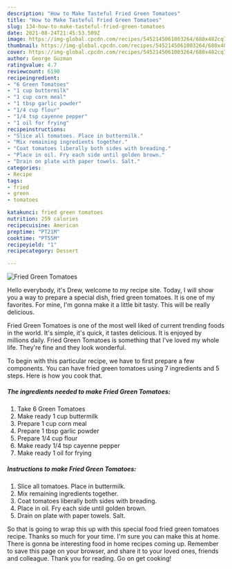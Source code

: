 ```yaml
---
description: "How to Make Tasteful Fried Green Tomatoes"
title: "How to Make Tasteful Fried Green Tomatoes"
slug: 134-how-to-make-tasteful-fried-green-tomatoes
date: 2021-08-24T21:45:53.509Z
image: https://img-global.cpcdn.com/recipes/5452145061003264/680x482cq70/fried-green-tomatoes-recipe-main-photo.jpg
thumbnail: https://img-global.cpcdn.com/recipes/5452145061003264/680x482cq70/fried-green-tomatoes-recipe-main-photo.jpg
cover: https://img-global.cpcdn.com/recipes/5452145061003264/680x482cq70/fried-green-tomatoes-recipe-main-photo.jpg
author: George Guzman
ratingvalue: 4.7
reviewcount: 6190
recipeingredient:
- "6 Green Tomatoes"
- "1 cup buttermilk"
- "1 cup corn meal"
- "1 tbsp garlic powder"
- "1/4 cup flour"
- "1/4 tsp cayenne pepper"
- "1 oil for frying"
recipeinstructions:
- "Slice all tomatoes. Place in buttermilk."
- "Mix remaining ingredients together."
- "Coat tomatoes liberally both sides with breading."
- "Place in oil. Fry each side until golden brown."
- "Drain on plate with paper towels. Salt."
categories:
- Recipe
tags:
- fried
- green
- tomatoes

katakunci: fried green tomatoes 
nutrition: 259 calories
recipecuisine: American
preptime: "PT21M"
cooktime: "PT55M"
recipeyield: "1"
recipecategory: Dessert

---
```



![Fried Green Tomatoes](https://img-global.cpcdn.com/recipes/5452145061003264/680x482cq70/fried-green-tomatoes-recipe-main-photo.jpg)

Hello everybody, it's Drew, welcome to my recipe site. Today, I will show you a way to prepare a special dish, fried green tomatoes. It is one of my favorites. For mine, I'm gonna make it a little bit tasty. This will be really delicious.

Fried Green Tomatoes is one of the most well liked of current trending foods in the world. It's simple, it's quick, it tastes delicious. It is enjoyed by millions daily. Fried Green Tomatoes is something that I've loved my whole life. They're fine and they look wonderful.




To begin with this particular recipe, we have to first prepare a few components. You can have fried green tomatoes using 7 ingredients and 5 steps. Here is how you cook that.

<!--inarticleads1-->

##### The ingredients needed to make Fried Green Tomatoes:

1. Take 6 Green Tomatoes
1. Make ready 1 cup buttermilk
1. Prepare 1 cup corn meal
1. Prepare 1 tbsp garlic powder
1. Prepare 1/4 cup flour
1. Make ready 1/4 tsp cayenne pepper
1. Make ready 1 oil for frying




<!--inarticleads2-->

##### Instructions to make Fried Green Tomatoes:

1. Slice all tomatoes. Place in buttermilk.
1. Mix remaining ingredients together.
1. Coat tomatoes liberally both sides with breading.
1. Place in oil. Fry each side until golden brown.
1. Drain on plate with paper towels. Salt.




So that is going to wrap this up with this special food fried green tomatoes recipe. Thanks so much for your time. I'm sure you can make this at home. There is gonna be interesting food in home recipes coming up. Remember to save this page on your browser, and share it to your loved ones, friends and colleague. Thank you for reading. Go on get cooking!
